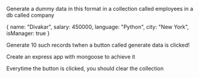 Generate a dummy data in this format in a collection called employees in a db called company

{
    name: "Divakar",
    salary: 450000,
    language: "Python",
    city: "New York",
    isManager: true
}

Generate 10 such records twhen a button called generate data is clicked!

Create an express app with mongoose to achieve it

Everytime the button is clicked, you should clear the collection

